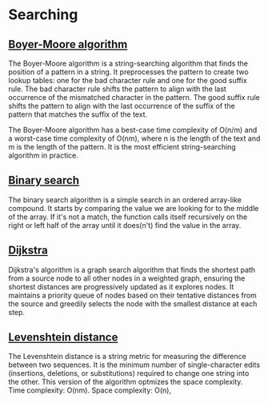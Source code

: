 # Searching

## [Boyer-Moore algorithm](./packages/bm_search.cairo)

The Boyer-Moore algorithm is a string-searching algorithm that finds the position of a pattern in a string. It preprocesses the pattern to create two lookup tables: one for the bad character rule and one for the good suffix rule. The bad character rule shifts the pattern to align with the last occurrence of the mismatched character in the pattern. The good suffix rule shifts the pattern to align with the last occurrence of the suffix of the pattern that matches the suffix of the text.

The Boyer-Moore algorithm has a best-case time complexity of O(n/m) and a worst-case time complexity of O(nm), where n is the length of the text and m is the length of the pattern. It is the most efficient string-searching algorithm in practice.

## [Binary search](./packages/binary_search.cairo)

The binary search algorithm is a simple search in an ordered array-like compound. It starts by comparing the value we are looking for to the middle of the array. If it's not a match, the function calls itself recursively on the right or left half of the array until it does(n't) find the value in the array.

## [Dijkstra](./packages/dijkstra.cairo)

Dijkstra's algorithm is a graph search algorithm that finds the shortest path from a source node to all other nodes in a weighted graph, ensuring the shortest distances are progressively updated as it explores nodes. It maintains a priority queue of nodes based on their tentative distances from the source and greedily selects the node with the smallest distance at each step.

## [Levenshtein distance](./packages/levenshtein_distance.cairo)

The Levenshtein distance is a string metric for measuring the difference between two sequences. It is the minimum number of single-character edits (insertions, deletions, or substitutions) required to change one string into the other. This version of the algorithm optmizes the space complexity. Time complexity: O(nm). Space complexity: O(n),
